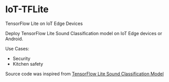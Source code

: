 # IoT-TFLite
TensorFlow Lite on IoT Edge Devices

Deploy TensorFlow Lite Sound Classification model on IoT Edge devices or Android. 

Use Cases:
- Security
- Kitchen safety



Source code was inspired from [TensorFlow Lite Sound Classification Model](https://github.com/tensorflow/examples/tree/master/lite/examples/sound_classification/android)
